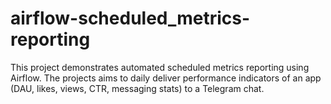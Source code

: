 # airflow-scheduled_metrics-reporting
This project demonstrates automated scheduled metrics reporting using Airflow. The projects aims to daily deliver performance indicators of an app (DAU, likes, views, CTR, messaging stats) to a Telegram chat.
